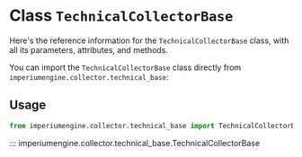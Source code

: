 # Class `TechnicalCollectorBase`

Here's the reference information for the `TechnicalCollectorBase` class, with all its parameters, attributes, and methods.

You can import the `TechnicalCollectorBase` class directly from `imperiumengine.collector.technical_base`:

## Usage

```python
from imperiumengine.collector.technical_base import TechnicalCollectorBase
```

::: imperiumengine.collector.technical_base.TechnicalCollectorBase